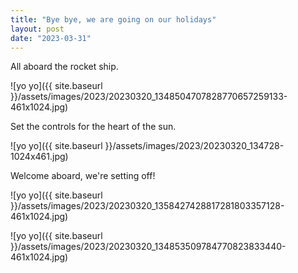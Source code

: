 ```yaml
---
title: "Bye bye, we are going on our holidays"
layout: post
date: "2023-03-31"
---
```


All aboard the rocket ship.

![yo yo]({{ site.baseurl }}/assets/images/2023/20230320_1348504707828770657259133-461x1024.jpg)

Set the controls for the heart of the sun.

![yo yo]({{ site.baseurl }}/assets/images/2023/20230320_134728-1024x461.jpg)

Welcome aboard, we're setting off!

![yo yo]({{ site.baseurl }}/assets/images/2023/20230320_1358427428817281803357128-461x1024.jpg)

![yo yo]({{ site.baseurl }}/assets/images/2023/20230320_134853509784770823833440-461x1024.jpg)
